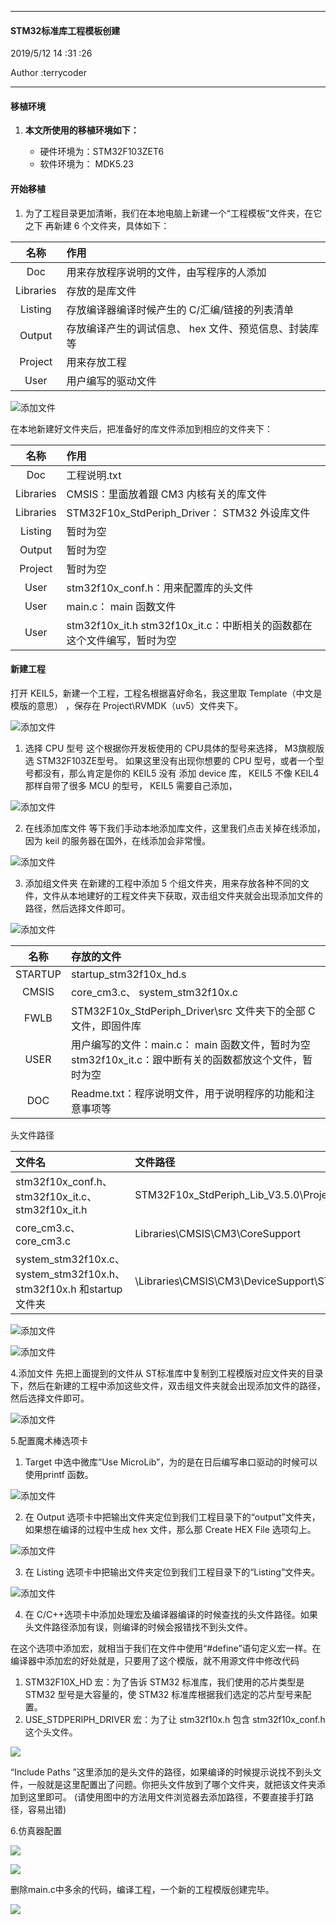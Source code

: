 
----------
#### STM32标准库工程模板创建 ####

2019/5/12 14 :31 :26 

Author :terrycoder 

----------

#### 移植环境 ####


1. **本文所使用的移植环境如下：**

	- 硬件环境为：STM32F103ZET6
	- 软件环境为： MDK5.23

#### 开始移植 ####


1. 为了工程目录更加清晰，我们在本地电脑上新建一个“工程模板”文件夹，在它之下
再新建 6 个文件夹，具体如下：

| 名称 | 作用 |
| :----: | :----- |
| Doc | 用来存放程序说明的文件，由写程序的人添加 |
| Libraries | 存放的是库文件 |
| Listing |存放编译器编译时候产生的 C/汇编/链接的列表清单 |
| Output | 存放编译产生的调试信息、 hex 文件、预览信息、封装库等 |
| Project | 用来存放工程 |
| User | 用户编写的驱动文件|

![添加文件](1.png)


在本地新建好文件夹后，把准备好的库文件添加到相应的文件夹下：

| 名称 | 作用 |
| :----: | :----- |
| Doc | 工程说明.txt |
| Libraries | CMSIS：里面放着跟 CM3 内核有关的库文件 
| Libraries | STM32F10x_StdPeriph_Driver： STM32 外设库文件 |
| Listing | 暂时为空 |
|Output | 暂时为空 |
|Project | 暂时为空 |
| User |stm32f10x_conf.h：用来配置库的头文件|
| User |  main.c： main 函数文件 |
| User | stm32f10x_it.h stm32f10x_it.c：中断相关的函数都在这个文件编写，暂时为空 |

####  新建工程 ####

打开 KEIL5，新建一个工程，工程名根据喜好命名，我这里取 Template（中文是模版的意思） ，保存在 Project\RVMDK（uv5）文件夹下。

 ![添加文件](2.png)
 
1. 选择 CPU 型号
这个根据你开发板使用的 CPU具体的型号来选择， M3旗舰版选 STM32F103ZE型号。
如果这里没有出现你想要的 CPU 型号，或者一个型号都没有，那么肯定是你的 KEIL5 没有
添加 device 库， KEIL5 不像 KEIL4 那样自带了很多 MCU 的型号， KEIL5 需要自己添加，

 ![添加文件](3.png)
 
2. 在线添加库文件
等下我们手动本地添加库文件，这里我们点击关掉在线添加，因为 keil 的服务器在国外，在线添加会非常慢。

 ![添加文件](4.png)
 
3. 添加组文件夹
在新建的工程中添加 5 个组文件夹，用来存放各种不同的文件，文件从本地建好的工程文件夹下获取，双击组文件夹就会出现添加文件的路径，然后选择文件即可。

 ![添加文件](5.png)

| 名称 | 存放的文件 |
| :---: | :----- |
| STARTUP | startup_stm32f10x_hd.s
| CMSIS | core_cm3.c、 system_stm32f10x.c
| FWLB | STM32F10x_StdPeriph_Driver\src 文件夹下的全部 C 文件，即固件库 |
| USER  | 用户编写的文件：main.c： main 函数文件，暂时为空 stm32f10x_it.c：跟中断有关的函数都放这个文件，暂时为空 |
| DOC  |Readme.txt：程序说明文件，用于说明程序的功能和注意事项等 |

头文件路径

| 文件名  |文件路径 | 放置路径 |
| :--- | :----- | :----|
|stm32f10x_conf.h、stm32f10x_it.c、stm32f10x_it.h | STM32F10x_StdPeriph_Lib_V3.5.0\Project\STM32F10x_StdPeriph_Template | \template\User |
| core_cm3.c、core_cm3.c | Libraries\CMSIS\CM3\CoreSupport | \Libraries\CMSIS |
| system_stm32f10x.c、system_stm32f10x.h、stm32f10x.h 和startup文件夹 |\Libraries\CMSIS\CM3\DeviceSupport\ST\STM32F10x  | \Libraries\CMSIS|

![添加文件](14.png)

![添加文件](13.png)
 
4.添加文件
先把上面提到的文件从 ST标准库中复制到工程模版对应文件夹的目录下，然后在新建的工程中添加这些文件，双击组文件夹就会出现添加文件的路径，然后选择文件即可。

![添加文件](6.png)

5.配置魔术棒选项卡


1. Target 中选中微库“Use MicroLib”，为的是在日后编写串口驱动的时候可以使用printf 函数。

![添加文件](7.png)

2.  在 Output 选项卡中把输出文件夹定位到我们工程目录下的“output”文件夹，如果想在编译的过程中生成 hex 文件，那么那 Create HEX File 选项勾上。

![添加文件](8.png)

3.  在 Listing 选项卡中把输出文件夹定位到我们工程目录下的“Listing”文件夹。 

![添加文件](9.png)

4.  在 C/C++选项卡中添加处理宏及编译器编译的时候查找的头文件路径。如果头文件路径添加有误，则编译的时候会报错找不到头文件。

在这个选项中添加宏，就相当于我们在文件中使用“#define”语句定义宏一样。在编译器中添加宏的好处就是，只要用了这个模版，就不用源文件中修改代码
1. STM32F10X_HD 宏：为了告诉 STM32 标准库，我们使用的芯片类型是 STM32 型号是大容量的，使 STM32 标准库根据我们选定的芯片型号来配置。
2. USE_STDPERIPH_DRIVER 宏：为了让 stm32f10x.h 包含 stm32f10x_conf.h 这个头文件。

![](10.png)

“Include Paths ”这里添加的是头文件的路径，如果编译的时候提示说找不到头文件，一般就是这里配置出了问题。你把头文件放到了哪个文件夹，就把该文件夹添加到这里即可。 (请使用图中的方法用文件浏览器去添加路径，不要直接手打路径，容易出错)

6.仿真器配置

![](11.png)

![](12.png)

删除main.c中多余的代码，编译工程，一个新的工程模版创建完毕。

![](15.png)
